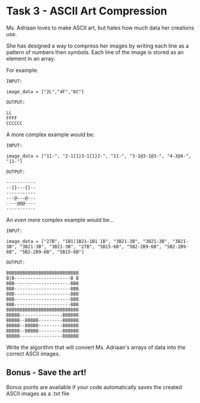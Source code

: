 # Task 3 - ASCII Art Compression

Ms. Adriaan loves to make ASCII art, but hates how much data her creations use.

She has designed a way to compress her images by writing each line as a pattern of numbers then symbols. Each line of the image is stored as an element in an array.

For example:
```
INPUT:

image_data = ["2L","4F","6C"]
```
```
OUTPUT:

LL
FFFF
CCCCCC

```

A more complex example would be:
```
INPUT:

image_data = ["11-", "2-1{1}3-1{1}2-", "11-", "3-1@3-1@3-", "4-3@4-", "11-"]
```
```
OUTPUT:

-----------
--{}---{}--
-----------
---@---@---
----@@@----
-----------

```


An *even more* complex example would be...
```
INPUT:

image_data = ["27B", "1B1|1B21-1B1 1B", "3B21-3B", "3B21-3B", "3B21-3B", "3B21-3B", "3B21-3B", "27B", "5B15-6B", "5B2-2B9-6B", "5B2-2B9-6B", "5B2-2B9-6B", "5B15-6B"]
``` 
```
OUTPUT:

BBBBBBBBBBBBBBBBBBBBBBBBBBB
B|B---------------------B B
BBB---------------------BBB
BBB---------------------BBB
BBB---------------------BBB
BBB---------------------BBB
BBB---------------------BBB
BBBBBBBBBBBBBBBBBBBBBBBBBBB
BBBBB----------------BBBBBB
BBBBB--BBBBB---------BBBBBB
BBBBB--BBBBB---------BBBBBB
BBBBB--BBBBB---------BBBBBB
BBBBB----------------BBBBBB
```

Write the algorithm that will convert Ms. Adriaan's arrays of data into the correct ASCII images.

## Bonus - Save the art!

Bonus points are available if your code automatically saves the created ASCII images as a .txt file
